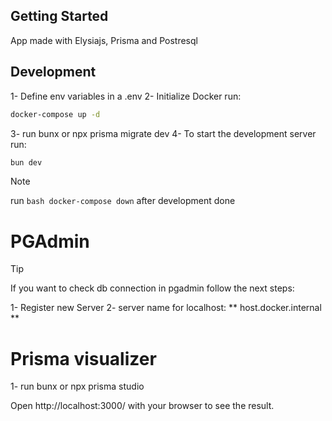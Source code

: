 ## Getting Started
App made with Elysiajs, Prisma and Postresql

## Development
1- Define env variables in a .env
2- Initialize Docker run: 
```bash
docker-compose up -d
```
3- run bunx or npx prisma migrate dev
4- To start the development server run:
```bash
bun dev
```

> [!NOTE]
> run ```bash docker-compose down``` after development done

# PGAdmin
> [!TIP]
> If you want to check db connection in pgadmin follow the next steps:

1- Register new Server
2- server name for localhost: ** host.docker.internal **

# Prisma visualizer
1- run bunx or npx prisma studio

Open http://localhost:3000/ with your browser to see the result.